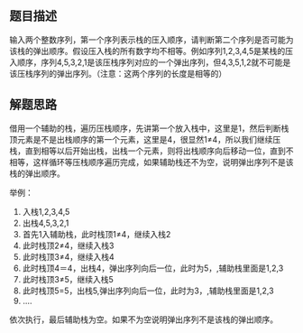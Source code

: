 ## 题目描述
输入两个整数序列，第一个序列表示栈的压入顺序，请判断第二个序列是否可能为该栈的弹出顺序。假设压入栈的所有数字均不相等。例如序列1,2,3,4,5是某栈的压入顺序，序列4,5,3,2,1是该压栈序列对应的一个弹出序列，但4,3,5,1,2就不可能是该压栈序列的弹出序列。（注意：这两个序列的长度是相等的）
## 解题思路
借用一个辅助的栈，遍历压栈顺序，先讲第一个放入栈中，这里是1，然后判断栈顶元素是不是出栈顺序的第一个元素，这里是4，很显然1≠4，所以我们继续压栈，直到相等以后开始出栈，出栈一个元素，则将出栈顺序向后移动一位，直到不相等，这样循环等压栈顺序遍历完成，如果辅助栈还不为空，说明弹出序列不是该栈的弹出顺序。

举例：
1. 入栈1,2,3,4,5
2. 出栈4,5,3,2,1
3. 首先1入辅助栈，此时栈顶1≠4，继续入栈2
4. 此时栈顶2≠4，继续入栈3
5. 此时栈顶3≠4，继续入栈4
6. 此时栈顶4＝4，出栈4，弹出序列向后一位，此时为5，,辅助栈里面是1,2,3
7. 此时栈顶3≠5，继续入栈5
8. 此时栈顶5=5，出栈5,弹出序列向后一位，此时为3，,辅助栈里面是1,2,3
9. ….

依次执行，最后辅助栈为空。如果不为空说明弹出序列不是该栈的弹出顺序。
